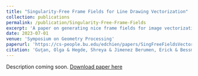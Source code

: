 ```yaml
---
title: "Singularity-Free Frame Fields for Line Drawing Vectorization"
collection: publications
permalink: /publication/Singularity-Free-Frame-Fields
excerpt: 'A paper on generating nice frame fields for image vectorization.'
date: 2023-07-01
venue: 'Symposium on Geometry Processing'
paperurl: 'https://cs-people.bu.edu/edchien/papers/SingFreeFieldsVectorization.pdf'
citation: 'Guţan, Olga & Hegde, Shreya & Jimenez Berumen, Erick & Bessmeltsev, Mikhail & Chien, Edward. (2023). Singularity‐Free Frame Fields for Line Drawing Vectorization. Computer Graphics Forum. 42. 10.1111/cgf.14901.'
---
```

Description coming soon.
[Download paper here](https://cs-people.bu.edu/edchien/papers/SingFreeFieldsVectorization.pdf)

